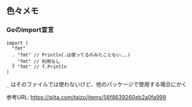 ## 色々メモ
  
### Goのimport宣言  
```
import (
  "fmt"
  . "fmt" // Println(.は使ってるのみたことない、、、)
  _ "fmt" // 利用なし
  f "fmt" // f.Println 
)
```

```_``` はそのファイルでは使わないけど、他のパッケージで使用する場合にかく  

参考URL:
https://qiita.com/taizo/items/56f8639260eb2a0fa999  